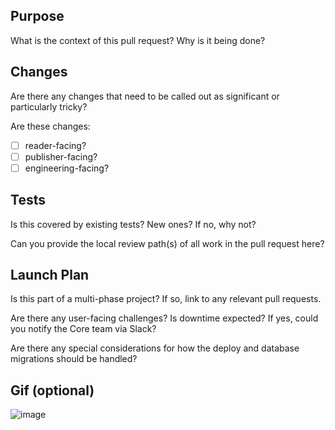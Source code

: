 ## Purpose
What is the context of this pull request? Why is it being done?

## Changes
Are there any changes that need to be called out as significant or particularly tricky?

Are these changes:

- [ ] reader-facing?
- [ ] publisher-facing?
- [ ] engineering-facing?

## Tests
Is this covered by existing tests? New ones? If no, why not?

Can you provide the local review path(s) of all work in the pull request here?

## Launch Plan
Is this part of a multi-phase project? If so, link to any relevant pull requests.

Are there any user-facing challenges? Is downtime expected? If yes, could you notify the Core team via Slack?

Are there any special considerations for how the deploy and database migrations should be handled?

## Gif (optional)
![image](https://c.tenor.com/fv-nkS0ahugAAAAC/nyancat-donuts.gif)
